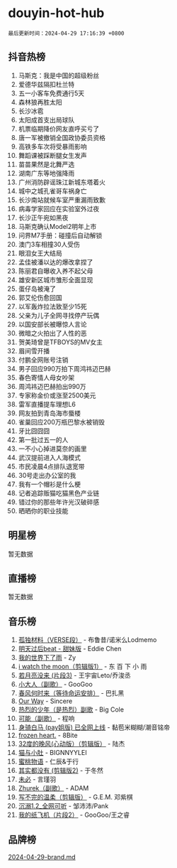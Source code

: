 # douyin-hot-hub

`最后更新时间：2024-04-29 17:16:39 +0800`

## 抖音热榜

1. 马斯克：我是中国的超级粉丝
1. 爱德华兹隔扣杜兰特
1. 五一小客车免费通行5天
1. 森林狼再胜太阳
1. 长沙冰雹
1. 太阳成首支出局球队
1. 机票临期降价网友直呼买亏了
1. 唐一军被撤销全国政协委员资格
1. 高铁多车次将受暴雨影响
1. 舞蹈课被踩断腿女生发声
1. 苗苗果然是北舞严选
1. 湖南广东等地强降雨
1. 广州消防辟谣珠江新城东塔着火
1. 城中之城孔雀哥车祸身亡
1. 长沙南站就候车室严重漏雨致歉
1. 病毒学家回应在实验室外过夜
1. 长沙正午宛如黑夜
1. 马斯克确认Model2明年上市
1. 问界M7手册：碰撞后自动解锁
1. 澳门3车相撞30人受伤
1. 眼泪女王大结局
1. 孟佳被潘以达的爆改拿捏了
1. 陈丽君自曝收入养不起父母
1. 雄安新区城市雏形全面显现
1. 蛋仔岛被淹了
1. 郭艾伦伤愈回国
1. 以军轰炸拉法致至少15死
1. 父亲为儿子全网寻找停产玩偶
1. 以国安部长被曝惊人言论
1. 微暗之火拍出了人性的恶
1. 贺美琦曾是TFBOYS的MV女主
1. 眉间雪开播
1. 付鹏全网账号注销
1. 男子回应990万拍下周鸿祎迈巴赫
1. 春色寄情人母女吵架
1. 周鸿祎迈巴赫拍出990万
1. 专家称金价或涨至2500美元
1. 雷军直播提车理想L6
1. 网友拍到青岛海市蜃楼
1. 雀巢回应200万瓶巴黎水被销毁
1. 牙比囧囧囧
1. 第一批过五一的人
1. 一不小心掉进莫奈的画里
1. 武汉提前进入人海模式
1. 市民凌晨4点排队退宽带
1. 30号走出办公室的我
1. 我有一个帽衫是什么梗
1. 记者追踪贩猫吃猫黑色产业链
1. 错过你的那些年许光汉破碎感
1. 晒晒你的职业技能

## 明星榜

暂无数据

## 直播榜

暂无数据

## 音乐榜

1. [孤独材料（VERSE段）](https://sf5-hl-cdn-tos.douyinstatic.com/obj/tos-cn-ve-2774/ocX7glDNHYlwFeYrGQfBZoThtvPWy8tCCEBGKQ) - 布鲁昔/诺米么Lodmemo
1. [明天过后beat - 甜妹版](https://sf5-hl-cdn-tos.douyinstatic.com/obj/tos-cn-ve-2774/osMLYeeoMm04CZyaI91XUDF8OzLRLgePKALGHI) - Eddie Chen
1. [我的世界下了雨](https://sf3-cdn-tos.douyinstatic.com/obj/tos-cn-ve-2774/o85sBiwXIByH9bWIMAEEOoiQ1o1m9Afn15BspE) - Zy
1. [i watch the moon（剪辑版1）](https://sf5-hl-cdn-tos.douyinstatic.com/obj/tos-cn-ve-2774/o0I9mSChzHZANMJIEBfkCQzzg6N5WAcVtqft9P) - 东 百 下 小 雨
1. [若月亮没来 (片段3)](https://sf3-cdn-tos.douyinstatic.com/obj/tos-cn-ve-2774/okfyEUsGW1B1ovJi5JiN9IjvAT2lMwA054GoEB) - 王宇宙Leto/乔浚丞
1. [小大人（副歌）](https://sf3-cdn-tos.douyinstatic.com/obj/tos-cn-ve-2774/oIhaDwehWhLFsVIG7QIICLLazDNGJAGg5geeb4) - GooGoo
1. [春风何时来（等待命运安排）](https://sf5-hl-cdn-tos.douyinstatic.com/obj/tos-cn-ve-2774/oICBNbD3gelMfB4WgiD1KI2jQtXZE2FgHLwtsl) - 巴扎黑
1. [Our Way](https://sf3-cdn-tos.douyinstatic.com/obj/tos-cn-ve-2774/o8tPEkQgQNCe0DPeFwZzYrbqLlnzBBrYidWkEZ) - Sincere
1. [热烈的少年（是热烈）副歌](https://sf3-cdn-tos.douyinstatic.com/obj/tos-cn-ve-2774/owVNI0CLDAUMtSz6TEYvfFBFL4UDFFhLfgK8fa) - Big Cole
1. [可能（副歌）](https://sf5-hl-cdn-tos.douyinstatic.com/obj/tos-cn-ve-2774/cde1731888894259b333569393c2fb51) - 程响
1. [身骑白马 (pay姐版) 已全网上线](https://sf5-hl-cdn-tos.douyinstatic.com/obj/tos-cn-ve-2774/oQLO5ZgLsFkaDhdIIveF2zUCgfweY0gWaH4AQG) - 黏苞米糊糊/潮音铭帝
1. [frozen heart.](https://sf5-hl-cdn-tos.douyinstatic.com/obj/tos-cn-ve-2774/oIIWJfyjIACZA9zQMtnJ6hQQhFC4vhCupoRBsO) - 8Bite
1. [32度的晚风(心动版）（剪辑版）](https://sf5-hl-cdn-tos.douyinstatic.com/obj/tos-cn-ve-2774/owNyabsyWdzUulxhoJfK8IBXgp0UMQAHpvGh2B) - 陆杰
1. [猫与小肚](https://sf5-hl-cdn-tos.douyinstatic.com/obj/tos-cn-ve-2774/osZeoClMECgK8DYl6VebABgbchEtPYQjZEnRtd) - BIGNNYYLEI
1. [蜜桃物语](https://sf5-hl-cdn-tos.douyinstatic.com/obj/tos-cn-ve-2774/oIhOSCZtIACtYU4XQkngiW9kCBfVD1Fz9IYeqL) - 仁辰&于行
1. [其实都没有 (剪辑版2)](https://sf5-hl-cdn-tos.douyinstatic.com/obj/tos-cn-ve-2774/oEBNQenHZtBhxYjGgUDQk0BCHTigQafgFlbQ7k) - 于冬然
1. [未必](https://sf3-cdn-tos.douyinstatic.com/obj/tos-cn-ve-2774/ogntQMFnKQDZUgTCYuJgfLEtleYZZFxBQqhhFB) - 言瑾羽
1. [Zhurek（副歌）](https://sf3-cdn-tos.douyinstatic.com/obj/tos-cn-ve-2774/ooQm8FBZQDlf0btEYgVpCcSCQfrdJGBEKZYBGS) - ADAM
1. [写不完的温柔（剪辑版）](https://sf5-hl-cdn-tos.douyinstatic.com/obj/tos-cn-ve-2774/oYBzzZQJ233GfwkemJJffAIWgeIYrjZfWhHTcG) - G.E.M. 邓紫棋
1. [沉溺1.2_全网可听](https://sf3-cdn-tos.douyinstatic.com/obj/tos-cn-ve-2774/ok2QoiBqsWAX9McZmWiI9gAB0EzwD4Xj6yfmtH) - 邹沛沛/Pank
1. [我的纸飞机（片段2）](https://sf6-cdn-tos.douyinstatic.com/obj/tos-cn-ve-2774/oM2ZrKcg2CD5AeRB2gkeXOFB1IxAGJdZPazYHf) - GooGoo/王之睿

## 品牌榜

[2024-04-29-brand.md](2024-04-29-brand.md)
